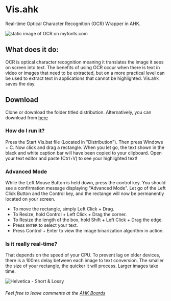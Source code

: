 # Vis.ahk
Real-time Optical Character Recognition (OCR) Wrapper in AHK. 

![static image of OCR on myfonts.com](http://i.imgur.com/isL4NCr.jpg)

## What does it do:

OCR is optical character recognition meaning it translates the image it sees on screen into text. The benefits of using OCR occur when there is text in video or images that need to be extracted, but on a more practical level can be used to extract text in applications that cannot be highlighted. Vis.ahk saves the day. 

## Download

Clone or download the folder titled distribution. Alternatively, you can download from [here](https://drive.google.com/open?id=0B1aECaHAYiqUalp3akhlb1lTQUU)


### How do I run it?

Press the Start Vis.bat file (Located in "Distribution"). Then press Windows + C. Now click and drag a rectangle. When you let go, the text shown in the black and white caption bar will have been copied to your clipboard. Open your text editor and paste (Ctrl+V) to see your highlighted text!

### Advanced Mode

While the Left Mouse Button is held down, press the control key. You should see a confirmation message displaying "Advanced Mode". Let go of the Left Click Button and the Control key, and the rectange will now be permanently located on your screen. 

* To move the rectangle, simply Left Click + Drag. 
* To Resize, hold Control + Left Click + Drag the corner. 
* To Resize the length of the box, hold Shift + Left Click + Drag the edge. 
* Press ```ENTER``` to select your text. 
* Press Control + Enter to view the image binarization algorithm in action. 

### Is it really real-time?

That depends on the speed of your CPU. To prevent lag on older devices, there is a 100ms delay between each image to text conversion. The smaller the size of your rectangle, the quicker it will process. Larger images take time. 

![Helvetica - Short &amp; Lossy](http://i.imgur.com/88iTGUf.gif)

###### Feel free to leave comments at the [AHK Boards](https://autohotkey.com/boards/viewtopic.php?f=6&t=21682)
